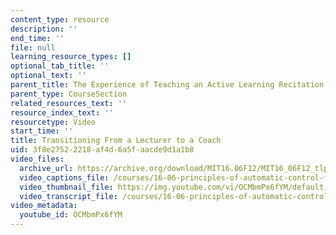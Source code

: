```yaml
---
content_type: resource
description: ''
end_time: ''
file: null
learning_resource_types: []
optional_tab_title: ''
optional_text: ''
parent_title: The Experience of Teaching an Active Learning Recitation
parent_type: CourseSection
related_resources_text: ''
resource_index_text: ''
resourcetype: Video
start_time: ''
title: Transitioning From a Lecturer to a Coach
uid: 3f8e2752-2218-af4d-6a5f-aacde9d1a1b8
video_files:
  archive_url: https://archive.org/download/MIT16.06F12/MIT16_06F12_tlp4_final_300k.mp4
  video_captions_file: /courses/16-06-principles-of-automatic-control-fall-2012/9fa72c495c3c561c9677bb438acfc110_OCMbmPx6fYM.vtt
  video_thumbnail_file: https://img.youtube.com/vi/OCMbmPx6fYM/default.jpg
  video_transcript_file: /courses/16-06-principles-of-automatic-control-fall-2012/85b76a6dee2bd83a6501a899c6246045_OCMbmPx6fYM.pdf
video_metadata:
  youtube_id: OCMbmPx6fYM
---
```

